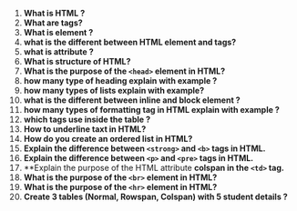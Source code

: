 1. **What is HTML ?**
1. **What are tags?**
1. **What is element ?**
1. **what is the different between HTML element and tags?**
1. **what is attribute ?**
1. **What is structure of HTML?**
1. **What is the purpose of the `<head>` element in HTML?**
1. **how many type of heading explain with example ?**
1. **how many types of lists explain with example?**
1. **what is the different between inline and block element ?**
1. **how many types of formatting tag in HTML explain with example ?**
1. **which tags use inside the table ?**
1. **How to underline taxt in HTML?**
1. **How do you create an ordered list in HTML?**
1. **Explain the difference between `<strong>` and `<b>` tags in HTML.**
1. **Explain the difference between `<p>` and `<pre>` tags in HTML.**
1. **Explain the purpose of the HTML attribute **colspan in the `<td>` tag.**
1. **What is the purpose of the `<br>` element in HTML?**
1. **What is the purpose of the `<hr>` element in HTML?**
1. **Create 3 tables (Normal, Rowspan, Colspan) with 5 student details ?**